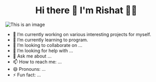<h1 align='center'> Hi there 👋 I'm Rishat 👨‍💻 </h1>

![This is an image](https://github-readme-streak-stats.herokuapp.com/?user=dxcpp)

- 🔭 I’m currently working on various interesting projects for myself.
- 🌱 I’m currently learning to program.
- 👯 I’m looking to collaborate on ...
- 🤔 I’m looking for help with ...
- 💬 Ask me about ...
- 📫 How to reach me: ...
- 😄 Pronouns: ...
- ⚡ Fun fact: ...

